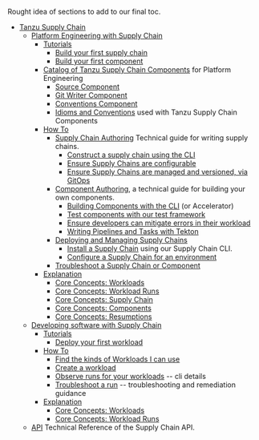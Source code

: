 Rought idea of sections to add to our final toc.

- [Tanzu Supply Chain](supply-chain/about.hbs.md)
    - [Platform Engineering with Supply Chain](./platform-engineering/about.hbs.md)
        - [Tutorials](./platform-engineering/tutorials/about.hbs.md)
            - [Build your first supply chain](./tutorials/build-your-first-supply-chain.hbs.md)
            - [Build your first component](./tutorials/build-your-first-component.hbs.md)
        - [Catalog of Tanzu Supply Chain Components](./platform-engineering/catalog/about.hbs.md) for Platform Engineering
            - [Source Component](./platform-engineering/catalog/source.hbs.md)
            - [Git Writer Component](./platform-engineering/catalog/git-writer.hbs.md)
            - [Conventions Component](./platform-engineering/catalog/git-writer.hbs.md)
            - [Idioms and Conventions](./platform-engineering/catalog/idioms.hbs.md) used with Tanzu Supply Chain Components
        - [How To](./how-to/about.hbs.md)
            - [Supply Chain Authoring](#) Technical guide for writing supply chains.
                - [Construct a supply chain using the CLI](#)
                - [Ensure Supply Chains are configurable](#)
                - [Ensure Supply Chains are managed and versioned, via GitOps](supply-chain/how-to/manage-supply-chains-via-gitops.hbs.md)
            - [Component Authoring](#), a technical guide for building your own components.
                - [Building Components with the CLI](#) (or Accelerator)
                - [Test components with our test framework](#)
                - [Ensure developers can mitigate errors in their workload](#)
                - [Writing Pipelines and Tasks with Tekton](#)
            - [Deploying and Managing Supply Chains]()
                - [Install a Supply Chain](#) using our Supply Chain CLI.
                - [Configure a Supply Chain for an environment](#)
            - [Troubleshoot a Supply Chain or Component](#)
        - [Explanation](#)
            - [Core Concepts: Workloads](#)
            - [Core Concepts: Workload Runs](#)
            - [Core Concepts: Supply Chain](#)
            - [Core Concepts: Components](#)
            - [Core Concepts: Resumptions](#)
    - [Developing software with Supply Chain](./development/about.hbs.md)
        - [Tutorials](./development/tutorials/about.hbs.md)
            - [Deploy your first workload](./tutorials/deploy-your-first-workload.hbs.md)
        - [How To](./how-to/about.hbs.md)
            - [Find the kinds of Workloads I can use](#)
            - [Create a workload](#)
            - [Observe runs for your workloads](#) -- cli details
            - [Troubleshoot a run](#) -- troubleshooting and remediation guidance
        - [Explanation](#)
            - [Core Concepts: Workloads](#)
            - [Core Concepts: Workload Runs](#)
    - [API](./api/about.hbs.md) Technical Reference of the Supply Chain API.
  